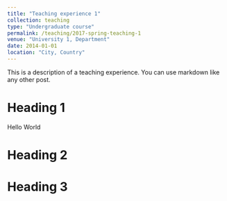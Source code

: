 ```yaml
---
title: "Teaching experience 1"
collection: teaching
type: "Undergraduate course"
permalink: /teaching/2017-spring-teaching-1
venue: "University 1, Department"
date: 2014-01-01
location: "City, Country"
---
```


This is a description of a teaching experience. You can use markdown like any other post.

Heading 1
======

Hello World

Heading 2
======

Heading 3
======